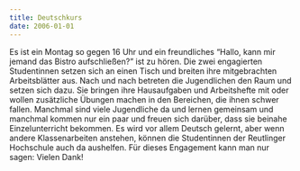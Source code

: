 ```yaml
--- 
title: Deutschkurs
date: 2006-01-01
---
```

<!--mehr-->
Es ist ein Montag so gegen 16 Uhr und ein freundliches “Hallo, kann mir jemand das Bistro aufschließen?” ist zu hören. Die zwei engagierten Studentinnen setzen sich an einen Tisch und breiten ihre mitgebrachten Arbeitsblätter aus. 
Nach und nach betreten die Jugendlichen den Raum und setzen sich dazu. Sie bringen ihre Hausaufgaben und Arbeitshefte mit oder wollen zusätzliche Übungen machen in den Bereichen, die ihnen schwer fallen. 
Manchmal sind viele Jugendliche da und lernen gemeinsam und manchmal kommen nur ein paar und freuen sich darüber, dass sie beinahe Einzelunterricht bekommen. 
Es wird vor allem Deutsch gelernt, aber wenn andere Klassenarbeiten anstehen, können die Studentinnen der Reutlinger Hochschule auch da aushelfen. 
Für dieses Engagement kann man nur sagen: 
Vielen Dank!
